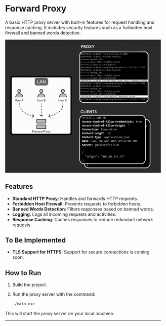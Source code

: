 # Forward Proxy


A basic HTTP proxy server with built-in features for request handling and response caching. It includes security features such as a forbidden host firewall and banned words detection.

![Header GIF](recording.gif)

## Features

- **Standard HTTP Proxy**: Handles and forwards HTTP requests.
- **Forbidden Host Firewall**: Prevents requests to forbidden hosts.
- **Banned Words Detection**: Filters responses based on banned words.
- **Logging**: Logs all incoming requests and activities.
- **Response Caching**: Caches responses to reduce redundant network requests.

## To Be Implemented

- **TLS Support for HTTPS**: Support for secure connections is coming soon.

## How to Run

1. Build the project.
2. Run the proxy server with the command:

   ```bash
   ./main.exe
   ```

This will start the proxy server on your local machine.

---
